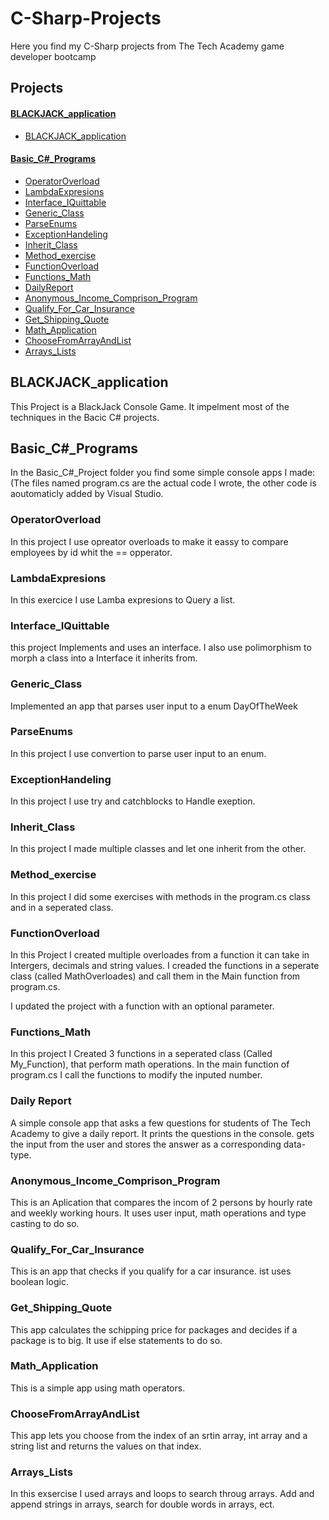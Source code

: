 # C-Sharp-Projects
Here you find my C-Sharp projects from The Tech Academy game developer bootcamp

## Projects
#### [BLACKJACK_application](#blackjack_application)
- [BLACKJACK_application](#blackjack_application)
#### [Basic_C#_Programs](#basic_c_programs)
- [OperatorOverload](#operatoroverload)
- [LambdaExpresions](#lambdaexpresions)
- [Interface_IQuittable](#interface_iquittable)
- [Generic_Class](#generic_class)
- [ParseEnums](#parseenums)
- [ExceptionHandeling](#exceptionhandeling)
- [Inherit_Class](#inherit_class)
- [Method_exercise](#method_exercise)
- [FunctionOverload](#functionoverload)
- [Functions_Math](#functions_math)
- [DailyReport](#daily-report)
- [Anonymous_Income_Comprison_Program](#anonymous_income_comprison_program)
- [Qualify_For_Car_Insurance](#qualify_for_car_insurance)
- [Get_Shipping_Quote](#get_shipping_quote)
- [Math_Application](#math_application)
- [ChooseFromArrayAndList](#choosefromarrayandlist)
- [Arrays_Lists](#arrays_lists)

## BLACKJACK_application
This Project is a BlackJack Console Game. It impelment most of the techniques in the Bacic C# projects.

## Basic_C#_Programs
In the Basic_C#_Project folder you find some simple console apps I made:
(The files named program.cs are the actual code I wrote, the other code is aoutomaticly added by Visual Studio.

### OperatorOverload
In this project I use opreator overloads to make it eassy to compare employees by id whit the == opperator. 

### LambdaExpresions
In this exercice I use Lamba expresions to Query a list.

### Interface_IQuittable
this project Implements and uses an interface. I also use polimorphism to morph a class into a Interface it inherits from.

### Generic_Class
Implemented an app that parses user input to a enum DayOfTheWeek

### ParseEnums
In this project I use convertion to parse user input to an enum. 

### ExceptionHandeling
In this project I use try and catchblocks to Handle exeption.

### Inherit_Class
In this project I made multiple classes and let one inherit from the other.  

### Method_exercise
In this project I did some exercises with methods in the program.cs class and in a seperated class.

### FunctionOverload
In this Project I created multiple overloades from a function it can take in Intergers, decimals and string values.
I creaded the functions in a seperate class (called MathOverloades) and call them in the Main function from program.cs.

I updated the project with a function with an optional parameter.

### Functions_Math
In this project I Created 3 functions in a seperated class (Called My_Function), that perform math operations.
In the main function of program.cs I call the functions to modify the inputed number. 

### Daily Report
A simple console app that asks a few questions for students of The Tech Academy to give a daily report.
It prints the questions in the console. gets the input from the user and stores the answer as a corresponding data-type.

### Anonymous_Income_Comprison_Program
This is an Aplication that compares the incom of 2 persons by hourly rate and weekly working hours. 
It uses user input, math operations and type casting to do so. 

### Qualify_For_Car_Insurance
This is an app that checks if you qualify for a car insurance. ist uses boolean logic.

### Get_Shipping_Quote
This app calculates the schipping price for packages and decides if a package is to big. It use if else statements to do so.

### Math_Application
This is a simple app using math operators.

### ChooseFromArrayAndList
This app lets you choose from the index of an srtin array, int array and a string list and returns the values on that index.

### Arrays_Lists
In this exsercise I used arrays and loops to search throug arrays. Add and append strings in arrays, search for double words in arrays, ect.
